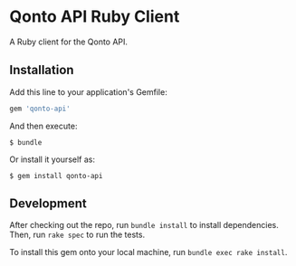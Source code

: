 # Qonto API Ruby Client

A Ruby client for the Qonto API.

## Installation

Add this line to your application's Gemfile:

```ruby
gem 'qonto-api'
```

And then execute:

    $ bundle

Or install it yourself as:

    $ gem install qonto-api

## Development

After checking out the repo, run `bundle install` to install dependencies. Then, run `rake spec` to run the tests.

To install this gem onto your local machine, run `bundle exec rake install`.

